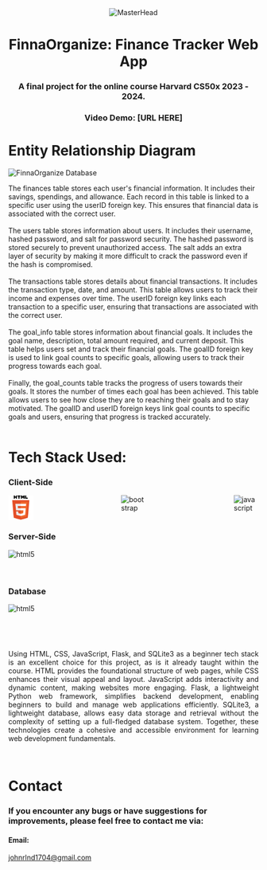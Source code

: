 <div align="center">
  <img src="https://64.media.tumblr.com/49e69180ac95f134f64108417e43895f/bd71ea01d76a1a96-a8/s540x810/5cdc49aca5f4029c6b73bcea6f142f21fe6ad08a.gif" alt="MasterHead">
</div>
<h1 style="font-weight: bold" align="center">FinnaOrganize: Finance Tracker Web App</h1>
<h3 align="center">A final project for the online course Harvard CS50x 2023 - 2024. </h3>
<h3 style="font-weight: bold" align="center">Video Demo: [URL HERE]</h3>

<h1>Entity Relationship Diagram</h1>
<img src="https://i.imgur.com/QqahbwK.png" alt="FinnaOrganize Database">
<p>
  The finances table stores each user's financial information. It includes their savings, spendings, and allowance. Each record in this table is linked to a specific user using the userID foreign key. This ensures that financial data is associated with the correct user.
  <br>
  <br>
The users table stores information about users. It includes their username, hashed password, and salt for password security. The hashed password is stored securely to prevent unauthorized access. The salt adds an extra layer of security by making it more difficult to crack the password even if the hash is compromised.
  <br>
  <br>
The transactions table stores details about financial transactions. It includes the transaction type, date, and amount. This table allows users to track their income and expenses over time. The userID foreign key links each transaction to a specific user, ensuring that transactions are associated with the correct user.
  <br>
  <br>
The goal_info table stores information about financial goals. It includes the goal name, description, total amount required, and current deposit. This table helps users set and track their financial goals. The goalID foreign key is used to link goal counts to specific goals, allowing users to track their progress towards each goal.
  <br>
  <br>
Finally, the goal_counts table tracks the progress of users towards their goals. It stores the number of times each goal has been achieved. This table allows users to see how close they are to reaching their goals and to stay motivated. The goalID and userID foreign keys link goal counts to specific goals and users, ensuring that progress is tracked accurately.
  <br>
  <br>
</p>
<h1>Tech Stack Used: </h1>
<h3>Client-Side</h3>
<div style="display:flex; justify-content: space-between; align-items: center">
  <img src="https://raw.githubusercontent.com/devicons/devicon/master/icons/html5/html5-original-wordmark.svg" alt="html5" width="50" height="50"/>
  <img src="https://upload.wikimedia.org/wikipedia/commons/thumb/b/b2/Bootstrap_logo.svg/800px-Bootstrap_logo.svg.png" alt="bootstrap" width="50" height="50"/>
  <img src="https://upload.wikimedia.org/wikipedia/commons/thumb/9/99/Unofficial_JavaScript_logo_2.svg/1200px-Unofficial_JavaScript_logo_2.svg.png" alt="javascript" width="50" height="50"/>
</div>
<h3>Server-Side</h3>
<div style="display:flex; justify-content: space-between; align-items: center">
  <img src="https://blog.appseed.us/content/images/2023/10/cover-flask.jpg" alt="html5" width="60" height="50"/>
</div>
<h3>Database</h3>
<div style="display:flex; justify-content: space-between; align-items: center">
  <img src="https://encrypted-tbn0.gstatic.com/images?q=tbn:ANd9GcRfV6isJpHQF1KsuubHNwevIjO4JDzwG_b-MA&s" alt="html5" width="100" height="60"/>
</div>
<br>
<p style="text-align: justify;" > Using HTML, CSS, JavaScript, Flask, and SQLite3 as a beginner tech stack is an excellent choice for this project, as is it already taught within the course. HTML provides the foundational structure of web pages, while CSS enhances their visual appeal and layout. JavaScript adds interactivity and dynamic content, making websites more engaging. Flask, a lightweight Python web framework, simplifies backend development, enabling beginners to build and manage web applications efficiently. SQLite3, a lightweight database, allows easy data storage and retrieval without the complexity of setting up a full-fledged database system. Together, these technologies create a cohesive and accessible environment for learning web development fundamentals. </p> <br>
<h1>Contact</h1>
<h3>If you encounter any bugs or have suggestions for improvements, please feel free to contact me via:</h3>
<h4>Email:</h4>
<a href="https://mail.google.com/mail/?view=cm&fs=1&to=example@gmail.com">johnrlnd1704@gmail.com</a>
